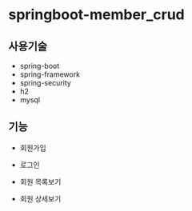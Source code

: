 # springboot-member_crud

## 사용기술

* spring-boot
* spring-framework
* spring-security
* h2
* mysql


## 기능

* 회원가입
* 로그인

* 회원 목록보기
* 회원 상세보기
